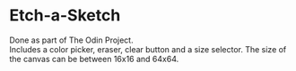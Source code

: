 # Etch-a-Sketch
Done as part of The Odin Project. \
Includes a color picker, eraser, clear button and a size selector. 
The size of the canvas can be between 16x16 and 64x64.
